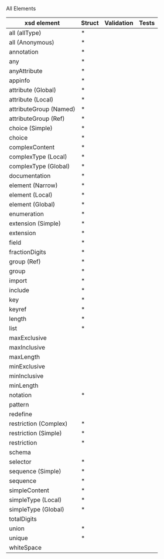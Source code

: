 All Elements

| xsd element                | Struct | Validation | Tests |
| -------------------------- | ------ | ---------- | ----- |
|all (allType)| * |
|all (Anonymous)| * |
|annotation| * |
|any| * |
|anyAttribute| * |
|appinfo| * |
|attribute (Global)| * |
|attribute (Local)| * |
|attributeGroup (Named)| * |
|attributeGroup (Ref)| * |
|choice (Simple)| * |
|choice| * |
|complexContent| * |
|complexType (Local)| * |
|complexType (Global)| * |
|documentation| * |
|element (Narrow)| * |
|element (Local)| * |
|element (Global)| * |
|enumeration| * |
|extension (Simple)| * |
|extension| * |
|field| * |
|fractionDigits| * |
|group (Ref)| * |
|group| * |
|import| * |
|include| * |
|key| * |
|keyref| * |
|length| * |
|list| * |
|maxExclusive
|maxInclusive
|maxLength
|minExclusive
|minInclusive
|minLength
|notation| * |
|pattern
|redefine
|restriction (Complex)| * |
|restriction (Simple)| * |
|restriction| * |
|schema
|selector| * |
|sequence (Simple)| * |
|sequence| * |
|simpleContent| * |
|simpleType (Local) | * |
|simpleType (Global) | * |
|totalDigits
|union| * |
|unique| * |
|whiteSpace